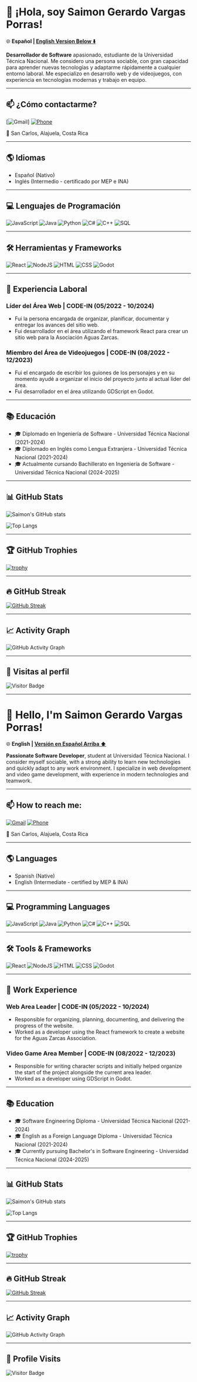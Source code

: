 # 👋 ¡Hola, soy Saimon Gerardo Vargas Porras!

🌐 **Español | [English Version Below ⬇️](#-hello-im-saimon-gerardo-vargas-porras)**

**Desarrollador de Software** apasionado, estudiante de la Universidad Técnica Nacional. Me considero una persona sociable, con gran capacidad para aprender nuevas tecnologías y adaptarme rápidamente a cualquier entorno laboral. Me especializo en desarrollo web y de videojuegos, con experiencia en tecnologías modernas y trabajo en equipo.

---

## 📫 ¿Cómo contactarme?

[![Gmail](https://img.shields.io/badge/Gmail-saimongerardo1529@gmail.com-D14836?style=for-the-badge&logo=gmail&logoColor=white)]
[![Phone](https://img.shields.io/badge/Phone-+506%208861%204654-blue?style=for-the-badge&logo=phone)](tel:+50688614654)

📍 San Carlos, Alajuela, Costa Rica

---

## 🌎 Idiomas

- Español (Nativo)
- Inglés (Intermedio - certificado por MEP e INA)

---

## 💻 Lenguajes de Programación

![JavaScript](https://img.shields.io/badge/JavaScript-F7DF1E?style=for-the-badge&logo=javascript&logoColor=black)
![Java](https://img.shields.io/badge/Java-ED8B00?style=for-the-badge&logo=java&logoColor=white)
![Python](https://img.shields.io/badge/Python-3776AB?style=for-the-badge&logo=python&logoColor=white)
![C#](https://img.shields.io/badge/C%23-239120?style=for-the-badge&logo=c-sharp&logoColor=white)
![C++](https://img.shields.io/badge/C++-00599C?style=for-the-badge&logo=cplusplus&logoColor=white)
![SQL](https://img.shields.io/badge/SQL-4479A1?style=for-the-badge&logo=mysql&logoColor=white)

---

## 🛠️ Herramientas y Frameworks

![React](https://img.shields.io/badge/React-20232A?style=for-the-badge&logo=react&logoColor=61DAFB)
![NodeJS](https://img.shields.io/badge/Node.js-339933?style=for-the-badge&logo=node-dot-js&logoColor=white)
![HTML](https://img.shields.io/badge/HTML-E34F26?style=for-the-badge&logo=html5&logoColor=white)
![CSS](https://img.shields.io/badge/CSS-1572B6?style=for-the-badge&logo=css3&logoColor=white)
![Godot](https://img.shields.io/badge/Godot-478CBF?style=for-the-badge&logo=godot-engine&logoColor=white)

---

## 💼 Experiencia Laboral

### **Líder del Área Web | CODE-IN (05/2022 - 10/2024)**

- Fui la persona encargada de organizar, planificar, documentar y entregar los avances del sitio web.
- Fui desarrollador en el área utilizando el framework React para crear un sitio web para la Asociación Aguas Zarcas.

### **Miembro del Área de Videojuegos | CODE-IN (08/2022 - 12/2023)**

- Fui el encargado de escribir los guiones de los personajes y en su momento ayudé a organizar el inicio del proyecto junto al actual líder del área.
- Fui desarrollador en el área utilizando GDScript en Godot.

---

## 📚 Educación

- 🎓 Diplomado en Ingeniería de Software - Universidad Técnica Nacional (2021-2024)
- 🎓 Diplomado en Inglés como Lengua Extranjera - Universidad Técnica Nacional (2021-2024)
- 🎓 Actualmente cursando Bachillerato en Ingeniería de Software - Universidad Técnica Nacional (2024-2025)

---

## 📊 GitHub Stats

![Saimon's GitHub stats](https://github-readme-stats.vercel.app/api?username=Saimon1520&show_icons=true&theme=tokyonight)

![Top Langs](https://github-readme-stats.vercel.app/api/top-langs/?username=Saimon1520&layout=compact&theme=tokyonight)

---

## 🏆 GitHub Trophies

[![trophy](https://github-profile-trophy.vercel.app/?username=Saimon1520&theme=tokyonight)](https://github.com/ryo-ma/github-profile-trophy)

---

## 🔥 GitHub Streak

[![GitHub Streak](https://streak-stats.demolab.com?user=Saimon1520&theme=tokyonight&hide_border=false)](https://git.io/streak-stats)

---

## 📈 Activity Graph

![GitHub Activity Graph](https://github-readme-activity-graph.cyclic.app/graph?username=Saimon1520&theme=tokyo-night)

---

## 🚀 Visitas al perfil

![Visitor Badge](https://komarev.com/ghpvc/?username=Saimon1520&style=flat-square&color=brightgreen)

---

# 👋 Hello, I'm Saimon Gerardo Vargas Porras!

🌐 **English | [Versión en Español Arriba ⬆️](#-hola-soy-saimon-gerardo-vargas-porras)**

**Passionate Software Developer**, student at Universidad Técnica Nacional. I consider myself sociable, with a strong ability to learn new technologies and quickly adapt to any work environment. I specialize in web development and video game development, with experience in modern technologies and teamwork.

---

## 📫 How to reach me:

[![Gmail](https://img.shields.io/badge/Gmail-saimongerardo1529@gmail.com-D14836?style=for-the-badge&logo=gmail&logoColor=white)](mailto:saimongerardo1529@gmail.com)
[![Phone](https://img.shields.io/badge/Phone-+506%208861%204654-blue?style=for-the-badge&logo=phone)](tel:+50688614654)

📍 San Carlos, Alajuela, Costa Rica

---

## 🌎 Languages

- Spanish (Native)
- English (Intermediate - certified by MEP & INA)

---

## 💻 Programming Languages

![JavaScript](https://img.shields.io/badge/JavaScript-F7DF1E?style=for-the-badge&logo=javascript&logoColor=black)
![Java](https://img.shields.io/badge/Java-ED8B00?style=for-the-badge&logo=java&logoColor=white)
![Python](https://img.shields.io/badge/Python-3776AB?style=for-the-badge&logo=python&logoColor=white)
![C#](https://img.shields.io/badge/C%23-239120?style=for-the-badge&logo=c-sharp&logoColor=white)
![C++](https://img.shields.io/badge/C++-00599C?style=for-the-badge&logo=cplusplus&logoColor=white)
![SQL](https://img.shields.io/badge/SQL-4479A1?style=for-the-badge&logo=mysql&logoColor=white)

---

## 🛠️ Tools & Frameworks

![React](https://img.shields.io/badge/React-20232A?style=for-the-badge&logo=react&logoColor=61DAFB)
![NodeJS](https://img.shields.io/badge/Node.js-339933?style=for-the-badge&logo=node-dot-js&logoColor=white)
![HTML](https://img.shields.io/badge/HTML-E34F26?style=for-the-badge&logo=html5&logoColor=white)
![CSS](https://img.shields.io/badge/CSS-1572B6?style=for-the-badge&logo=css3&logoColor=white)
![Godot](https://img.shields.io/badge/Godot-478CBF?style=for-the-badge&logo=godot-engine&logoColor=white)

---

## 💼 Work Experience

### **Web Area Leader | CODE-IN (05/2022 - 10/2024)**

- Responsible for organizing, planning, documenting, and delivering the progress of the website.
- Worked as a developer using the React framework to create a website for the Aguas Zarcas Association.

### **Video Game Area Member | CODE-IN (08/2022 - 12/2023)**

- Responsible for writing character scripts and initially helped organize the start of the project alongside the current area leader.
- Worked as a developer using GDScript in Godot.

---

## 📚 Education

- 🎓 Software Engineering Diploma - Universidad Técnica Nacional (2021-2024)
- 🎓 English as a Foreign Language Diploma - Universidad Técnica Nacional (2021-2024)
- 🎓 Currently pursuing Bachelor's in Software Engineering - Universidad Técnica Nacional (2024-2025)

---

## 📊 GitHub Stats

![Saimon's GitHub stats](https://github-readme-stats.vercel.app/api?username=Saimon1520&show_icons=true&theme=tokyonight)

![Top Langs](https://github-readme-stats.vercel.app/api/top-langs/?username=Saimon1520&layout=compact&theme=tokyonight)

---

## 🏆 GitHub Trophies

[![trophy](https://github-profile-trophy.vercel.app/?username=Saimon1520&theme=tokyonight)](https://github.com/ryo-ma/github-profile-trophy)

---

## 🔥 GitHub Streak

[![GitHub Streak](https://streak-stats.demolab.com?user=Saimon1520&theme=tokyonight&hide_border=false)](https://git.io/streak-stats)

---

## 📈 Activity Graph

![GitHub Activity Graph](https://github-readme-activity-graph.cyclic.app/graph?username=Saimon1520&theme=tokyo-night)

---

## 🚀 Profile Visits

![Visitor Badge](https://komarev.com/ghpvc/?username=Saimon1520&style=flat-square&color=brightgreen)

